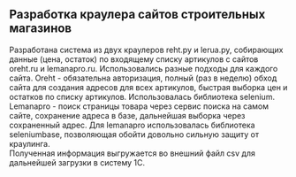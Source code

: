 ## Разработка краулера сайтов строительных магазинов

Разработана система из двух краулеров reht.py и lerua.py, собирающих данные (цена, остаток) по входящему списку артикулов с сайтов oreht.ru и lemanapro.ru. Использовались разные подходы для каждого сайта. 
Oreht - обязательна авторизация, полный (раз в неделю) обход сайта для создания адресов для всех артикулов,  быстрая выборка цен и остатков по списку артикулов. Использовалась библиотека selenium.  
Lemanapro - поиск страницы товара через сервис поиска на самом сайте, сохранение адреса в базе, дальнейшая выборка через сохраненный адрес. Для lemanapro использовалась библиотека seleniumbase, позволяющая обойти довольно сильную защиту от краулинга.  
Полученная информация выгружается во внешний файл csv для дальнейшей загрузки в систему 1С.
